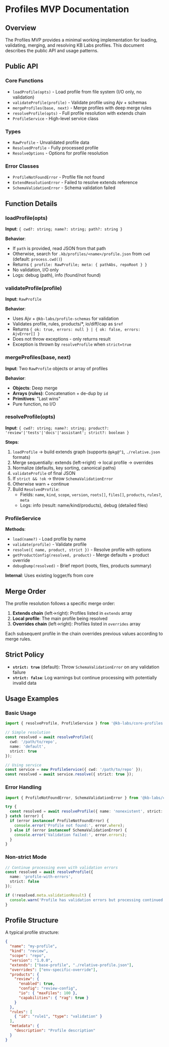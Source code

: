 # Profiles MVP Documentation

## Overview

The Profiles MVP provides a minimal working implementation for loading, validating, merging, and resolving KB Labs profiles. This document describes the public API and usage patterns.

## Public API

### Core Functions

- `loadProfile(opts)` - Load profile from file system (I/O only, no validation)
- `validateProfile(profile)` - Validate profile using Ajv + schemas
- `mergeProfiles(base, next)` - Merge profiles with deep merge rules
- `resolveProfile(opts)` - Full profile resolution with extends chain
- `ProfileService` - High-level service class

### Types

- `RawProfile` - Unvalidated profile data
- `ResolvedProfile` - Fully processed profile
- `ResolveOptions` - Options for profile resolution

### Error Classes

- `ProfileNotFoundError` - Profile file not found
- `ExtendResolutionError` - Failed to resolve extends reference
- `SchemaValidationError` - Schema validation failed

## Function Details

### loadProfile(opts)

**Input**: `{ cwd?: string; name?: string; path?: string }`

**Behavior**:
- If `path` is provided, read JSON from that path
- Otherwise, search for `.kb/profiles/<name>/profile.json` from `cwd` (default: `process.cwd()`)
- Returns `{ profile: RawProfile; meta: { pathAbs, repoRoot } }`
- No validation, I/O only
- Logs: debug (path), info (found/not found)

### validateProfile(profile)

**Input**: `RawProfile`

**Behavior**:
- Uses Ajv + `@kb-labs/profile-schemas` for validation
- Validates profile, rules, products/*, io/diff/cap as `$ref`
- Returns `{ ok: true, errors: null } | { ok: false, errors: AjvError[] }`
- Does not throw exceptions - only returns result
- Exception is thrown by `resolveProfile` when `strict=true`

### mergeProfiles(base, next)

**Input**: Two `RawProfile` objects or array of profiles

**Behavior**:
- **Objects**: Deep merge
- **Arrays (rules)**: Concatenation + de-dup by `id`
- **Primitives**: "Last wins"
- Pure function, no I/O

### resolveProfile(opts)

**Input**: `{ cwd?: string; name?: string; product?: 'review'|'tests'|'docs'|'assistant'; strict?: boolean }`

**Steps**:
1. `loadProfile` → build extends graph (supports `@pkg@^1`, `./relative.json` formats)
2. Merge sequentially: extends (left→right) → local profile → overrides
3. Normalize (defaults, key sorting, canonical paths)
4. `validateProfile` of final JSON
5. If `strict && !ok` → throw `SchemaValidationError`
6. Otherwise warn + continue
7. Build `ResolvedProfile`:
   - Fields: `name`, `kind`, `scope`, `version`, `roots[]`, `files[]`, `products`, `rules?`, `meta`
   - Logs: info (result: name/kind/products), debug (detailed files)

### ProfileService

**Methods**:
- `load(name?)` - Load profile by name
- `validate(profile)` - Validate profile
- `resolve({ name, product, strict })` - Resolve profile with options
- `getProductConfig(resolved, product)` - Merge defaults + product override
- `debugDump(resolved)` - Brief report (roots, files, products summary)

**Internal**: Uses existing logger/fs from core

## Merge Order

The profile resolution follows a specific merge order:

1. **Extends chain** (left→right): Profiles listed in `extends` array
2. **Local profile**: The main profile being resolved
3. **Overrides chain** (left→right): Profiles listed in `overrides` array

Each subsequent profile in the chain overrides previous values according to merge rules.

## Strict Policy

- **`strict: true`** (default): Throw `SchemaValidationError` on any validation failure
- **`strict: false`**: Log warnings but continue processing with potentially invalid data

## Usage Examples

### Basic Usage

```typescript
import { resolveProfile, ProfileService } from '@kb-labs/core-profiles';

// Simple resolution
const resolved = await resolveProfile({
  cwd: '/path/to/repo',
  name: 'default',
  strict: true
});

// Using service
const service = new ProfileService({ cwd: '/path/to/repo' });
const resolved = await service.resolve({ strict: true });
```

### Error Handling

```typescript
import { ProfileNotFoundError, SchemaValidationError } from '@kb-labs/core-profiles';

try {
  const resolved = await resolveProfile({ name: 'nonexistent', strict: true });
} catch (error) {
  if (error instanceof ProfileNotFoundError) {
    console.error('Profile not found:', error.where);
  } else if (error instanceof SchemaValidationError) {
    console.error('Validation failed:', error.errors);
  }
}
```

### Non-strict Mode

```typescript
// Continue processing even with validation errors
const resolved = await resolveProfile({
  name: 'profile-with-errors',
  strict: false
});

if (!resolved.meta.validationResult) {
  console.warn('Profile has validation errors but processing continued');
}
```

## Profile Structure

A typical profile structure:

```json
{
  "name": "my-profile",
  "kind": "review",
  "scope": "repo",
  "version": "1.0.0",
  "extends": ["base-profile", "./relative-profile.json"],
  "overrides": ["env-specific-override"],
  "products": {
    "review": {
      "enabled": true,
      "config": "review-config",
      "io": { "maxFiles": 100 },
      "capabilities": { "rag": true }
    }
  },
  "rules": [
    { "id": "rule1", "type": "validation" }
  ],
  "metadata": {
    "description": "Profile description"
  }
}
```
